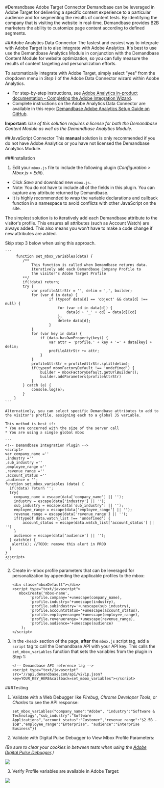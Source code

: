 #Demandbase Adobe Target Connector
Demandbase can be leveraged in Adobe Target for delivering a specific content experience to a particular audience and for segmenting the results of content tests.  By identifying the company that is visiting the website in real-time, Demandbase provides B2B marketers the ability to customize page content according to defined segments.

##Adobe Analytics Data Connector
The fastest and easiest way to integrate with Adobe Target is to also integrate with Adobe Analytics.  It's best to use use the Demandbase Analytics Module in conjunction with the Demandbase Content Module for website optimization, so you can fully measure the results of content targeting and personalization efforts.

To automatically integrate with Adobe Target, simply select "yes" from the dropdown menu in *Step 1* of the Adobe Data Connector wizard within Adobe Analytics.  

* For step-by-step instructions, see [Adobe Analytics in-product documentation - Completing the Adobe Integration Wizard](http://microsite.omniture.com/t2/help/en_US/connectors/demandbase/#Completing_the_Adobe_Integration_Wizard).
* Complete instructions on the Adobe Analytics Data Connector are available in this repo: [Demandbase Adobe Analytics Setup Guide on GitHub](https://github.com/demandbaselabs/demandbaselabs/tree/master/Adobe_Analytics#data-connector).

**Important**:  *Use of this solution requires a license for both the Demandbase Content Module as well as the Demandbase Analytics Module.*


##JavaScript Connector
This **manual** solution is only recommended if you do not have Adobe Analytics or you have not licensed the Demandbase Analytics Module.

###Installation
1. Edit your `mbox.js` file to include the following plugin (*Configuration > Mbox.js > Edit*).
  * Click *Save* and download new `mbox.js.`
  * Note: You do not have to include all of the fields in this plugin. You can capture any attribute returned by Demandbase.
  * It is highly recommended to wrap the variable declarations and callback function in a namespace to avoid conflicts with other JavaScript on the site.

The simplest solution is to iteratively add each Demandbase attribute to the visitor's profile.  This ensures all attributes (such as Account Watch) are always added.  This also means you won't have to make a code change if new attributes are added.

Skip step 3 below when using this approach.

    ```
         function set_mbox_variables(data) {
            /**
                This function is called when Demandbase returns data.
                Iteratively add each Demandbase Company Profile to
                the visitor's Adobe Target Profile
            **/
            if(!data) return;
            try {
                var profileAttrStr = '', delim = ',', builder;
                for (var d in data) {
                        if (typeof data[d] == 'object' && data[d] !== null) {
                            for (var cd in data[d]) {
                                data[d + '_' + cd] = data[d][cd]
                            };
                            delete data[d];
                        }
                }
                for (var key in data) {
                    if (data.hasOwnProperty(key)) {
                        var attr = 'profile.' + key + '=' + data[key] + delim;
                        profileAttrStr += attr;
                    }
                }
                profileAttrStr = profileAttrStr.split(delim);
                if(typeof mboxFactoryDefault !== 'undefined') {
                    builder = mboxFactoryDefault.getUrlBuilder();
                    builder.addParameters(profileAttrStr)
                }
            } catch (e) {
                console.log(e);
            }
        }
    ```
    
    Alternatively, you can select specific Demandbase attributes to add to the visitor's profile, assigning each to a global JS variable.  
    
    This method is best if:
    * You are concerned with the size of the server call
    * You are using a single global mbox
    
    ```
    <!-- Demandbase Integration Plugin -->
    <script>
    var company_name =''
    ,industry =''
    ,sub_industry =''
    ,employee_range =''
    ,revenue_range =''
    ,account_status =''
    ,audience = '';
    function set_mbox_variables (data) {
      if(!data) return '';
      try{
        company_name = escape(data['company_name'] || '');
        industry = escape(data['industry'] || '');
        sub_industry = escape(data['sub_industry'] || '');
        employee_range = escape(data['employee_range'] || '');
        revenue_range = escape(data['revenue_range'] || '');
        if(typeof data.watch_list !== 'undefined') {
            account_status = escape(data.watch_list['account_status'] || '')
        }
        audience = escape(data['audience'] || '');
      } catch(e) {
       alert(e); //TODO: remove this alert in PROD
      }
    }
    </script>
    ```

2. Create in-mbox profile parameters that can be leveraged for personalization by appending the applicable profiles to the mbox:

    ```
    <div class="mboxDefault"></div>
    <script type="text/javascript">
       mboxCreate('mbox-name',
            'profile.company='+unescape(company_name),
            'profile.industry='+unescape(industry),
            'profile.subindustry='+unescape(sub_industry),
            'profile.accountstatus='+unescape(account_status),
            'profile.employeerange='+unescape(employee_range),
            'profile.revenuerange='+unescape(revenue_range),
            'profile.audience='+unescape(audience)
        );
    </script>
    ```
    
3. In the `<head>` section of the page, **after** the `mbox.js` script tag, add a `script` tag to call the Demandbase API with your API key.  This calls the `set_mbox_variables` function that sets the variables from the plugin in Step 1:

    ```
    <!-- Demandbase API reference tag -->
    <script type="text/javascript" src="//api.demandbase.com/api/v2/ip.json?key=YOUR_KEY_HERE&callback=set_mbox_variables"></script>
    ```
    
###Testing

1. Validate with a Web Debugger like *Firebug*, *Chrome Developer Tools*, or *Charles* to see the API response:

    ```
    set_mbox_variables("company_name":"Adobe", "industry":"Software & Technology","sub_industry":"Software Applications","account_status":"Customer","revenue_range":"$2.5B - $5B","employee_range":"Enterprise", "audience":"Enterprise Business"})
    ```

2. Validate with Digital Pulse Debugger to View Mbox Profile Parameters:

  *(Be sure to clear your cookies in between tests when using the [Adobe Digital Pulse Debugger](http://helpx.adobe.com/analytics/using/digitalpulse-debugger.html).)*

  <img src="https://www.evernote.com/shard/s100/sh/96538b23-5215-4789-acd5-2e4f9d334947/1dd704e9c99ebeb759aa50f2af221a49/deep/0/Screenshot%206/20/13%2011:53%20AM.jpg" />

3. Verify Profile variables are available in Adobe Target:

  <img src="https://www.evernote.com/shard/s100/sh/5fd377c8-8932-4262-b839-56355215c7b3/6afbe7310f930e4ad64dd758676e3560/deep/0/Screenshot6/20/1312:01PM.jpg" />


